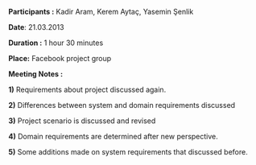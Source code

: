 **Participants :**  Kadir Aram, Kerem Aytaç, Yasemin Şenlik

**Date**: 21.03.2013

**Duration :** 1 hour 30 minutes

**Place:** Facebook project group

**Meeting Notes :**

**1)** Requirements about project discussed again.

**2)** Differences between system and domain requirements discussed

**3)** Project scenario is discussed and revised

**4)** Domain requirements are determined after new perspective.

**5)** Some additions made on system requirements that discussed before.